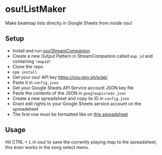 # osu!ListMaker
Make beatmap lists directly in Google Sheets from inside osu!

## Setup
 - Install and run [osu!StreamCompanion](https://github.com/Piotrekol/StreamCompanion)
 - Create a new Output Pattern in StreamCompanion called `map_id` and containing `!mapid!`
 - Clone the repo
 - `npm install`
 - Get your osu! API key https://osu.ppy.sh/p/api
 - Paste it in `config.json`
 - Get your Google Sheets API Service account JSON key file 
 - Paste the contents of the JSON in `googleapicreds.json`
 - Create a new spreadsheet and copy its ID in `config.json`
 - Grant edit rights to your Google Sheets service account on the spreadsheet
 - The first row must be formatted like on [this spreadsheet](https://docs.google.com/spreadsheets/d/14zjQgnhPsmJpQqtsO8tNg_D4U3wc_DaH5c1XGS6wEUk)

## Usage
Hit CTRL + L in osu! to save the currently playing map to the spreadsheet, this even works in the song select menu.
